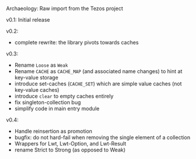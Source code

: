 Archaeology: Raw import from the Tezos project

v0.1: Initial release

v0.2:
  - complete rewrite: the library pivots towards caches

v0.3:
  - Rename `Loose` as `Weak`
  - Rename `CACHE` as `CACHE_MAP` (and associated name changes) to hint at key-value storage
  - introduce set-caches (`CACHE_SET`) which are simple value caches (not key-value caches)
  - introduce `clear` to empty caches entirely
  - fix singleton-collection bug
  - simplify code in main entry module

v0.4:
  - Handle reinsertion as promotion
  - bugfix: do not hard-fail when removing the single element of a collection
  - Wrappers for Lwt, Lwt-Option, and Lwt-Result
  - rename Strict to Strong (as opposed to Weak)
